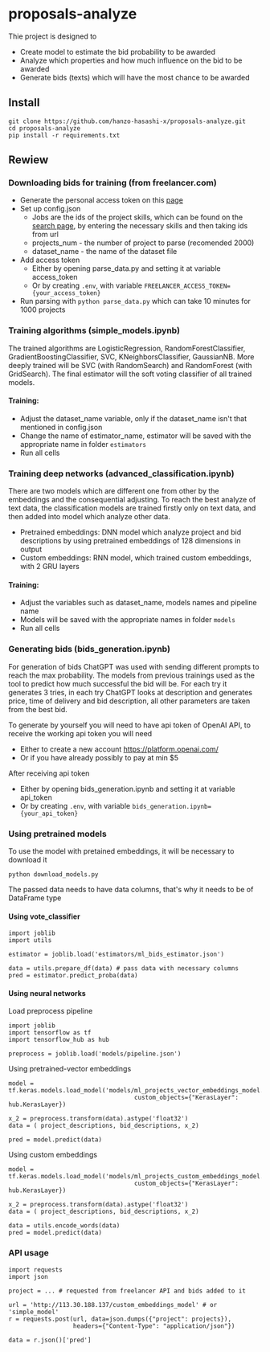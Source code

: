 # proposals-analyze

Thie project is designed to
* Create model to estimate the bid probability to be awarded
* Analyze which properties and how much influence on the bid to be awarded
* Generate bids (texts) which will have the most chance to be awarded

## Install
```
git clone https://github.com/hanzo-hasashi-x/proposals-analyze.git
cd proposals-analyze
pip install -r requirements.txt
```

## Rewiew

### Downloading bids for training (from freelancer.com)
* Generate the personal access token on this [page](https://accounts.freelancer.com/settings/develop)
* Set up config.json
	* Jobs are the ids of the project skills, which can be found on the [search page](https://www.freelancer.com/search/), by entering the necessary skills and then taking ids from url
	* projects_num - the number of project to parse (recomended 2000)
	* dataset_name - the name of the dataset file
* Add access token
	* Either by opening parse_data.py and setting it at variable access_token
	* Or by creating `.env`, with variable 
	`FREELANCER_ACCESS_TOKEN={your_access_token}`
* Run parsing with `python parse_data.py` which can take 10 minutes for 1000 projects

### Training algorithms (simple_models.ipynb)
The trained algorithms are LogisticRegression, RandomForestClassifier, GradientBoostingClassifier, SVC, KNeighborsClassifier, GaussianNB. More deeply trained will be SVC (with RandomSearch) and RandomForest (with GridSearch). The final estimator will the soft voting classifier of all trained models.

#### Training:

* Adjust the dataset_name variable, only if the dataset_name isn't that mentioned in config.json
* Change the name of estimator_name, estimator will be saved with the appropriate name in folder `estimators`
* Run all cells

### Training deep networks (advanced_classification.ipynb)
There are two models which are different one from other by the embeddings and the consequential adjusting. To reach the best analyze of text data, the classification models are trained firstly only on text data, and then added into model which analyze other data.

* Pretrained embeddings: DNN model which analyze project and bid descriptions by using pretrained embeddings of 128 dimensions in output
* Custom embeddings: RNN model, which trained custom embeddings, with 2 GRU layers

#### Training:

* Adjust the variables such as dataset_name, models names and pipeline name
* Models will be saved with the appropriate names in folder `models`
* Run all cells

### Generating bids (bids_generation.ipynb)
For generation of bids ChatGPT was used with sending different prompts to reach the max probability. The models from previous trainings used as the tool to predict how much successful the bid will be. For each try it generates 3 tries, in each try ChatGPT looks at description and generates price, time of delivery and bid description, all other parameters are taken from the best bid.

To generate by yourself you will need to have api token of OpenAI API, to receive the working api token you will need
* Either to create a new account https://platform.openai.com/
* Or if you have already possibly to pay at min $5

After receiving api token
* Either by opening bids_generation.ipynb and setting it at variable api_token
* Or by creating `.env`, with variable 
`bids_generation.ipynb={your_api_token}`

### Using pretrained models
To use the model with pretained embeddings, it will be necessary to download it
```
python download_models.py
```

The passed data needs to have data columns, that's why it needs to be of DataFrame type

#### Using vote_classifier
```
import joblib
import utils

estimator = joblib.load('estimators/ml_bids_estimator.json')

data = utils.prepare_df(data) # pass data with necessary columns
pred = estimator.predict_proba(data)
```

#### Using neural networks

Load preprocess pipeline
```
import joblib
import tensorflow as tf
import tensorflow_hub as hub

preprocess = joblib.load('models/pipeline.json')
```

Using pretrained-vector embeddings
```
model = tf.keras.models.load_model('models/ml_projects_vector_embeddings_model.h5',
                                   custom_objects={"KerasLayer": hub.KerasLayer})

x_2 = preprocess.transform(data).astype('float32')
data = ( project_descriptions, bid_descriptions, x_2)

pred = model.predict(data)
```

Using custom embeddings
```
model = tf.keras.models.load_model('models/ml_projects_custom_embeddings_model.h5',
                                   custom_objects={"KerasLayer": hub.KerasLayer})

x_2 = preprocess.transform(data).astype('float32')
data = ( project_descriptions, bid_descriptions, x_2)

data = utils.encode_words(data)
pred = model.predict(data)
```

### API usage
```
import requests
import json

project = ... # requested from freelancer API and bids added to it

url = 'http://113.30.188.137/custom_embeddings_model' # or 'simple_model'
r = requests.post(url, data=json.dumps({"project": projects}),
				  headers={"Content-Type": "application/json"})

data = r.json()['pred']
```
